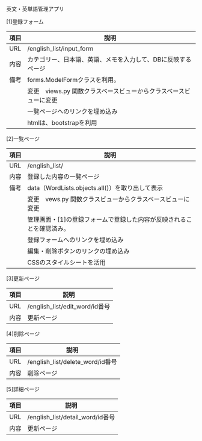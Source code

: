 英文・英単語管理アプリ

[1]登録フォーム　

|項目  | 説明|
|-----------------|----------------------------------------------|
| URL   | /english_list/input_form|
| 内容  | カテゴリー、日本語、英語、メモを入力して、DBに反映するページ                              |
| 備考  | forms.ModelFormクラスを利用。|
| 　　  | 変更　views.py 関数クラスベースビューからクラスベースビューに変更
| 　　  | 一覧ページへのリンクを埋め込み
| 　　  | htmlは、bootstrapを利用


[2]一覧ページ

|項目  | 説明|
|-----------------|----------------------------------------------|
| URL         | /english_list/ |
| 内容  | 登録した内容の一覧ページ|
| 備考  | data（WordLists.objects.all()）を取り出して表示|
| 　　  | 変更　vews.py 関数クラスビューからクラスベースビューに変更
| 　　  | 管理画面・[1]の登録フォームで登録した内容が反映されることを確認済み。
| 　　  | 登録フォームへのリンクを埋め込み
| 　　  | 編集・削除ボタンのリンクの埋め込み
| 　　  | CSSのスタイルシートを活用

[3]更新ページ

|項目  | 説明|
|-----------------|----------------------------------------------|
| URL         | /english_list/edit_word/id番号 |
| 内容  | 更新ページ|

[4]削除ページ

|項目  | 説明|
|-----------------|----------------------------------------------|
| URL         | /english_list/delete_word/id番号 |
| 内容  | 削除ページ|

[5]詳細ページ

|項目  | 説明|
|-----------------|----------------------------------------------|
| URL         | /english_list/detail_word/id番号 |
| 内容  | 更新ページ|
